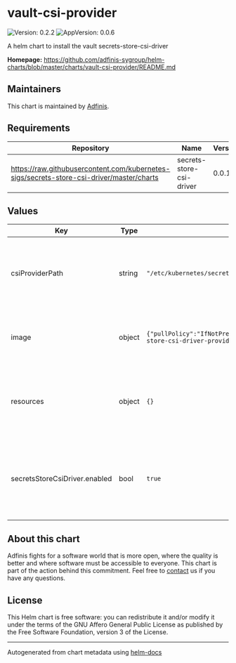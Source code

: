 # vault-csi-provider

![Version: 0.2.2](https://img.shields.io/badge/Version-0.2.2-informational?style=flat-square) ![AppVersion: 0.0.6](https://img.shields.io/badge/AppVersion-0.0.6-informational?style=flat-square)

A helm chart to install the vault secrets-store-csi-driver

**Homepage:** <https://github.com/adfinis-sygroup/helm-charts/blob/master/charts/vault-csi-provider/README.md>

## Maintainers
This chart is maintained by [Adfinis](https://adfinis.com/?pk_campaign=github&pk_kwd=helm-charts).

## Requirements

| Repository | Name | Version |
|------------|------|---------|
| https://raw.githubusercontent.com/kubernetes-sigs/secrets-store-csi-driver/master/charts | secrets-store-csi-driver | 0.0.19 |

## Values

| Key | Type | Default | Description |
|-----|------|---------|-------------|
| csiProviderPath | string | `"/etc/kubernetes/secrets-store-csi-providers"` | set the path where the secrets-store-csi-provider gets installed on the node |
| image | object | `{"pullPolicy":"IfNotPresent","repository":"hashicorp/secrets-store-csi-driver-provider-vault","tag":"0.0.6"}` | specifies the image to use for the secrets-store-csi-driver |
| resources | object | `{}` | Set the limits and requests on vault csi-driver-provider pod resources |
| secretsStoreCsiDriver.enabled | bool | `true` | specifies wether or not the secrets-store-csi-driver dependency gets installed |

## About this chart

Adfinis fights for a software world that is more open, where the quality is
better and where software must be accessible to everyone. This chart
is part of the action behind this commitment. Feel free to
[contact](https://adfinis.com/kontakt/?pk_campaign=github&pk_kwd=helm-charts)
us if you have any questions.

## License

This Helm chart is free software: you can redistribute it and/or modify it under the terms
of the GNU Affero General Public License as published by the Free Software Foundation,
version 3 of the License.

----------------------------------------------
Autogenerated from chart metadata using [helm-docs](https://github.com/norwoodj/helm-docs/)
